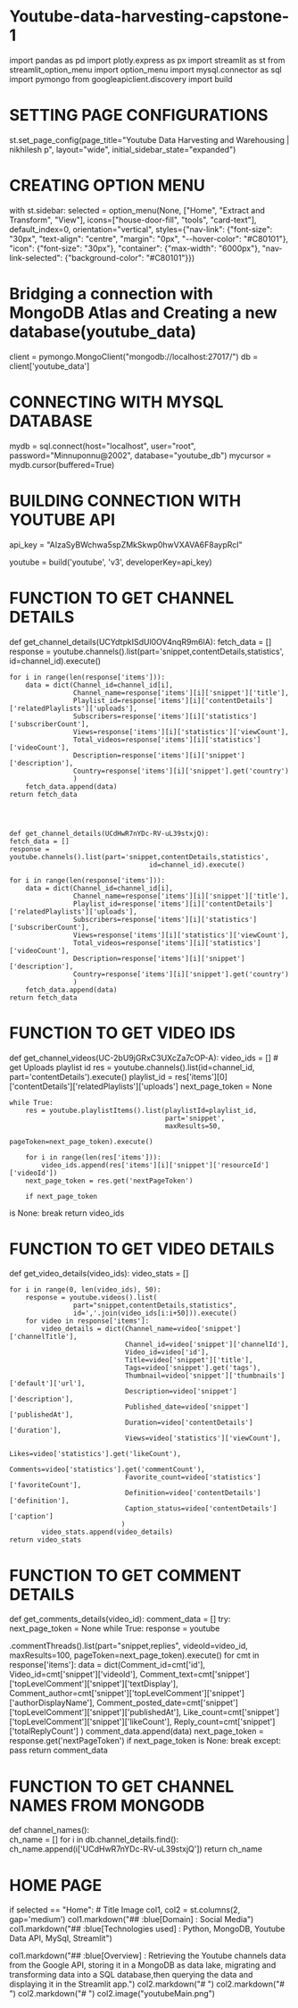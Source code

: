 # Youtube-data-harvesting-capstone-1
import pandas as pd
import plotly.express as px
import streamlit as st
from streamlit_option_menu import option_menu
import mysql.connector as sql
import pymongo
from googleapiclient.discovery import build

# SETTING PAGE CONFIGURATIONS
st.set_page_config(page_title="Youtube Data Harvesting and Warehousing | nikhilesh p",
                   layout="wide",
                   initial_sidebar_state="expanded")

# CREATING OPTION MENU
with st.sidebar:
    selected = option_menu(None, ["Home", "Extract and Transform", "View"],
                           icons=["house-door-fill", "tools", "card-text"],
                           default_index=0,
                           orientation="vertical",
                           styles={"nav-link": {"font-size": "30px", "text-align": "centre", "margin": "0px",
                                                "--hover-color": "#C80101"},
                                   "icon": {"font-size": "30px"},
                                   "container": {"max-width": "6000px"},
                                   "nav-link-selected": {"background-color": "#C80101"}})

# Bridging a connection with MongoDB Atlas and Creating a new database(youtube_data)
client = pymongo.MongoClient("mongodb://localhost:27017/")
db = client['youtube_data']

# CONNECTING WITH MYSQL DATABASE
mydb = sql.connect(host="localhost",
                   user="root",
                   password="Minnuponnu@2002",
                   database="youtube_db")
mycursor = mydb.cursor(buffered=True)

# BUILDING CONNECTION WITH YOUTUBE API
api_key = "AIzaSyBWchwa5spZMkSkwp0hwVXAVA6F8aypRcI"


youtube = build('youtube', 'v3', developerKey=api_key)


# FUNCTION TO GET CHANNEL DETAILS
def get_channel_details(UCYdtpkISdUl0OV4nqR9m6lA):
    fetch_data = []
    response = youtube.channels().list(part='snippet,contentDetails,statistics',
                                       id=channel_id).execute()

    for i in range(len(response['items'])):
        data = dict(Channel_id=channel_id[i],
                    Channel_name=response['items'][i]['snippet']['title'],
                    Playlist_id=response['items'][i]['contentDetails']['relatedPlaylists']['uploads'],
                    Subscribers=response['items'][i]['statistics']['subscriberCount'],
                    Views=response['items'][i]['statistics']['viewCount'],
                    Total_videos=response['items'][i]['statistics']['videoCount'],
                    Description=response['items'][i]['snippet']['description'],
                    Country=response['items'][i]['snippet'].get('country')
                    )
        fetch_data.append(data)
    return fetch_data




    def get_channel_details(UCdHwR7nYDc-RV-uL39stxjQ):
    fetch_data = []
    response = youtube.channels().list(part='snippet,contentDetails,statistics',
                                       id=channel_id).execute()

    for i in range(len(response['items'])):
        data = dict(Channel_id=channel_id[i],
                    Channel_name=response['items'][i]['snippet']['title'],
                    Playlist_id=response['items'][i]['contentDetails']['relatedPlaylists']['uploads'],
                    Subscribers=response['items'][i]['statistics']['subscriberCount'],
                    Views=response['items'][i]['statistics']['viewCount'],
                    Total_videos=response['items'][i]['statistics']['videoCount'],
                    Description=response['items'][i]['snippet']['description'],
                    Country=response['items'][i]['snippet'].get('country')
                    )
        fetch_data.append(data)
    return fetch_data


# FUNCTION TO GET VIDEO IDS
def get_channel_videos(UC-2bU9jGRxC3UXcZa7cOP-A):
    video_ids = []
    # get Uploads playlist id
    res = youtube.channels().list(id=channel_id,
                                  part='contentDetails').execute()
    playlist_id = res['items'][0]['contentDetails']['relatedPlaylists']['uploads']
    next_page_token = None

    while True:
        res = youtube.playlistItems().list(playlistId=playlist_id,
                                           part='snippet',
                                           maxResults=50,
                                           pageToken=next_page_token).execute()

        for i in range(len(res['items'])):
            video_ids.append(res['items'][i]['snippet']['resourceId']['videoId'])
        next_page_token = res.get('nextPageToken')

        if next_page_token


 is None:
            break
    return video_ids


# FUNCTION TO GET VIDEO DETAILS
def get_video_details(video_ids):
    video_stats = []

    for i in range(0, len(video_ids), 50):
        response = youtube.videos().list(
                    part="snippet,contentDetails,statistics",
                    id=','.join(video_ids[i:i+50])).execute()
        for video in response['items']:
            video_details = dict(Channel_name=video['snippet']['channelTitle'],
                                 Channel_id=video['snippet']['channelId'],
                                 Video_id=video['id'],
                                 Title=video['snippet']['title'],
                                 Tags=video['snippet'].get('tags'),
                                 Thumbnail=video['snippet']['thumbnails']['default']['url'],
                                 Description=video['snippet']['description'],
                                 Published_date=video['snippet']['publishedAt'],
                                 Duration=video['contentDetails']['duration'],
                                 Views=video['statistics']['viewCount'],
                                 Likes=video['statistics'].get('likeCount'),
                                 Comments=video['statistics'].get('commentCount'),
                                 Favorite_count=video['statistics']['favoriteCount'],
                                 Definition=video['contentDetails']['definition'],
                                 Caption_status=video['contentDetails']['caption']
                                )
            video_stats.append(video_details)
    return video_stats


# FUNCTION TO GET COMMENT DETAILS
def get_comments_details(video_id):
    comment_data = []
    try:
        next_page_token = None
        while True:
            response = youtube


.commentThreads().list(part="snippet,replies",
           videoId=video_id,
          maxResults=100,
          pageToken=next_page_token).execute()
   for cmt in response['items']:
                data = dict(Comment_id=cmt['id'],
                            Video_id=cmt['snippet']['videoId'],
                            Comment_text=cmt['snippet']['topLevelComment']['snippet']['textDisplay'],
                            Comment_author=cmt['snippet']['topLevelComment']['snippet']['authorDisplayName'],
                            Comment_posted_date=cmt['snippet']['topLevelComment']['snippet']['publishedAt'],
                            Like_count=cmt['snippet']['topLevelComment']['snippet']['likeCount'],
                            Reply_count=cmt['snippet']['totalReplyCount']
                           )
                comment_data.append(data)
            next_page_token = response.get('nextPageToken')
            if next_page_token is None:
                break
    except:
        pass
    return comment_data


# FUNCTION TO GET CHANNEL NAMES FROM MONGODB
def channel_names():   
    ch_name = []
    for i in db.channel_details.find():
        ch_name.append(i['UCdHwR7nYDc-RV-uL39stxjQ'])
    return ch_name


# HOME PAGE
if selected == "Home":
    # Title Image
    col1, col2 = st.columns(2, gap='medium')
    col1.markdown("## :blue[Domain] : Social Media")
    col1.markdown("## :blue[Technologies used] : Python, MongoDB, Youtube Data API, MySql, Streamlit")
   
col1.markdown("## :blue[Overview] : Retrieving the Youtube channels data from the Google API, storing it in a MongoDB as data lake, migrating and transforming data into a SQL database,then querying the data and displaying it in the Streamlit app.")
    col2.markdown("#   ")
    col2.markdown("#   ")
    col2.markdown("#   ")
    col2.image("youtubeMain.png")


